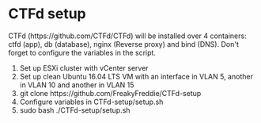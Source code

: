 # CTFd setup
<p>CTFd (https://github.com/CTFd/CTFd) will be installed over 4 containers: ctfd (app), db (database), nginx (Reverse proxy) and bind (DNS). Don't forget to configure the variables in the script.</p>
<ol>
	<li>Set up ESXi cluster with vCenter server</li>
	<li>Set up clean Ubuntu 16.04 LTS VM with an interface in VLAN 5, another in VLAN 10 and another in VLAN 15</li>
	<li>git clone https://github.com/FreakyFreddie/CTFd-setup</li>
	<li>Configure variables in CTFd-setup/setup.sh</li>
	<li>sudo bash ./CTFd-setup/setup.sh</li>
</ol>

